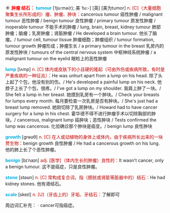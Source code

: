 ☀ <font color="red">**肿瘤 结石：**</font>
<font color="sky blue">**tumour**</font> [ˈtju:mə(r); 美 ˈtu:-]
[英] [美为tumor] <font color="#c00000">n. [C]（大量细胞聚集生长所形成的）瘤、肿瘤、肿块：</font>cancerous tumour 癌性肿瘤 / malignant tumour 恶性肿瘤 / benign tumour 良性肿瘤 / primary tumour 原发性肿瘤 / inoperable tumour 不能手术的肿瘤 / lung, brain, breast, kidney tumour 肺部肿瘤；脑瘤；乳房肿瘤；肾脏肿瘤 / He developed a brain tumour. 他长了脑瘤。/ tumour cell, tumour tissue 肿瘤细胞；肿瘤组织 / tumour formation, tumour growth 肿瘤形成；肿瘤生长 / a primary tumour in the breast 乳房内的原发性肿块 / tumours of the central nervous system 中枢神经系统肿瘤 / a malignant tumour on the eyelid 眼睑上的恶性肿瘤
           
<font color="sky blue">**lump**</font> [lʌmp]
<font color="#c00000">n. [C] 体内或皮肤下的小且硬的隆起（可由外伤或疾病所致，有时是严重疾病的一种征兆）：</font>He was unhurt apart from a lump on his head. 除了头上起了个包，他没有别的伤。/ He's developed a painful lump on his neck. 他脖子上长了个包，很疼。/ I've got a lump on my shoulder. 我肩上肿了一块。/ She felt a lump in her breast. 她摸到乳房有一个肿块。/ Check your breasts for lumps every month. 每月要检查一次乳房是否有肿块。/ She's just had a breast lump removed. 她刚切除了乳房肿块。/ Howard had to have cancer surgery for a lump in his chest. 霍华德不得不进行肿瘤手术以切除胸部的肿块。/ cancerous, malignant lump 癌肿块；恶性肿块 / Tests confirmed the lump was cancerous. 化验确诊那个肿块是癌变。/ benign lump 良性肿块

<font color="sky blue">**growth**</font> [ɡrəʊθ] 
<font color="#c00000">n. [C] 在人或动植物的身体上或体内，由于疾病所长出来的一块赘生物：</font>benign growth 良性肿瘤 / He had a cancerous growth on his lung. 他的肺上长了个恶性肿瘤。
           
<font color="sky blue">**benign**</font> [bɪˈnaɪn]
<font color="#c00000">adj. [医学]（体内生长的肿瘤）良性的：</font>It wasn't cancer, only a benign tumour. 这不是癌症，只是良性肿瘤。

<font color="sky blue">**stone**</font> [stəʊn] 
<font color="#c00000">n. [C] 常构成复合词，指（膀胱或肾脏等脏器中的）结石：</font>He had kidney stones. 他有肾结石。
           
<font color="sky blue">**scale**</font> [skeɪl]
<font color="#c00000">n. [U]（牙齿上的）牙垢、牙结石：</font>了解即可

周边词汇补充：
· cancer可指癌症。

